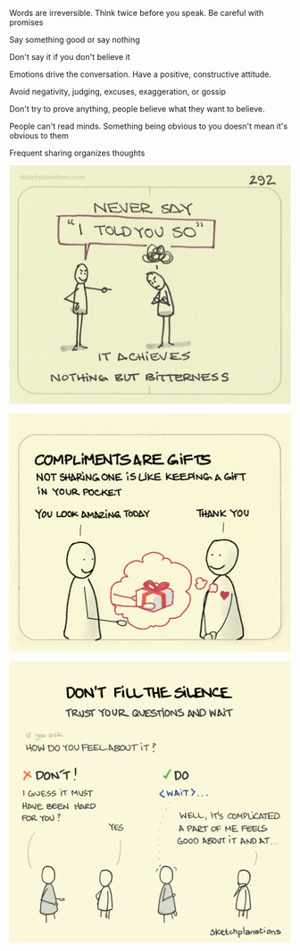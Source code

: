 ---
---
Words are irreversible. Think twice before you speak. Be careful with promises

Say something good or say nothing

Don't say it if you don't believe it

Emotions drive the conversation. Have a positive, constructive attitude. 

Avoid negativity, judging, excuses, exaggeration, or gossip 

Don't try to prove anything, people believe what they want to believe. 

People can't read minds. Something being obvious to you doesn't mean it's obvious to them 

Frequent sharing organizes thoughts

![](/assets/static/img/not-say-told-you.jpeg)

![](/assets/static/img/compliments-are-gifts.jpeg)

![](/assets/static/img/dont-fill-the-silence.png)